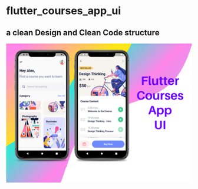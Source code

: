 # flutter_courses_app_ui

## a clean Design and Clean Code structure
![A Flutter Resources App using Futter ](https://github.com/JaveedIshaq/flutter-courses-app-ui/blob/master/FLutter_Courses_App_UI_screenshot.png?raw=true)
